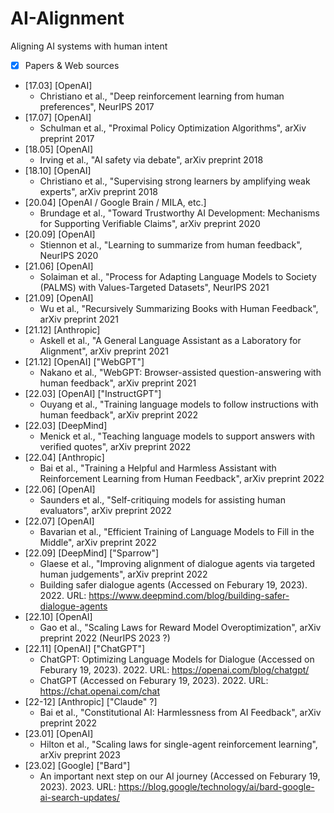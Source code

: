 # AI-Alignment
Aligning AI systems with human intent

- [x] Papers & Web sources
* [17.03] [OpenAI]
    * Christiano et al., "Deep reinforcement learning from human preferences", NeurIPS 2017
* [17.07] [OpenAI]
    * Schulman et al., "Proximal Policy Optimization Algorithms", arXiv preprint 2017
* [18.05] [OpenAI]
    * Irving et al., "AI safety via debate", arXiv preprint 2018
* [18.10] [OpenAI]
    * Christiano et al., "Supervising strong learners by amplifying weak experts", arXiv preprint 2018
* [20.04] [OpenAI / Google Brain / MILA, etc.]
    * Brundage et al., "Toward Trustworthy AI Development: Mechanisms for Supporting Verifiable Claims", arXiv preprint 2020
* [20.09] [OpenAI]
    * Stiennon et al., "Learning to summarize from human feedback", NeurIPS 2020
* [21.06] [OpenAI]
    * Solaiman et al., "Process for Adapting Language Models to Society (PALMS) with Values-Targeted Datasets", NeurIPS 2021
* [21.09] [OpenAI]
    * Wu et al., "Recursively Summarizing Books with Human Feedback", arXiv preprint 2021
* [21.12] [Anthropic]
    * Askell et al., "A General Language Assistant as a Laboratory for Alignment", arXiv preprint 2021
* [21.12] [OpenAI] ["WebGPT"]
    * Nakano et al., "WebGPT: Browser-assisted question-answering with human feedback", arXiv preprint 2021
* [22.03] [OpenAI] ["InstructGPT"]
    * Ouyang et al., "Training language models to follow instructions with human feedback", arXiv preprint 2022
* [22.03] [DeepMind]
    * Menick et al., "Teaching language models to support answers with verified quotes", arXiv preprint 2022
* [22.04] [Anthropic]
    * Bai et al., "Training a Helpful and Harmless Assistant with Reinforcement Learning from Human Feedback", arXiv preprint 2022
* [22.06] [OpenAI]
    * Saunders et al., "Self-critiquing models for assisting human evaluators", arXiv preprint 2022
* [22.07] [OpenAI]
    * Bavarian et al., "Efficient Training of Language Models to Fill in the Middle", arXiv preprint 2022
* [22.09] [DeepMind] ["Sparrow"]
    * Glaese et al., "Improving alignment of dialogue agents via targeted human judgements", arXiv preprint 2022
    * Building safer dialogue agents (Accessed on Feburary 19, 2023). 2022. URL: https://www.deepmind.com/blog/building-safer-dialogue-agents
* [22.10] [OpenAI]
    * Gao et al., "Scaling Laws for Reward Model Overoptimization", arXiv preprint 2022 (NeurIPS 2023 ?)
* [22.11] [OpenAI] ["ChatGPT"]
    * ChatGPT: Optimizing Language Models for Dialogue (Accessed on Feburary 19, 2023). 2022. URL: https://openai.com/blog/chatgpt/
    * ChatGPT (Accessed on Feburary 19, 2023). 2022. URL: https://chat.openai.com/chat
* [22-12] [Anthropic] ["Claude" ?]
    * Bai et al., "Constitutional AI: Harmlessness from AI Feedback", arXiv preprint 2022
* [23.01] [OpenAI]
    * Hilton et al., "Scaling laws for single-agent reinforcement learning", arXiv preprint 2023
* [23.02] [Google] ["Bard"]
    * An important next step on our AI journey (Accessed on Feburary 19, 2023). 2023. URL: https://blog.google/technology/ai/bard-google-ai-search-updates/
